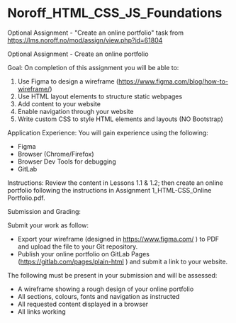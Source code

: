 # Noroff_HTML_CSS_JS_Foundations
Optional Assignment - "Create an online portfolio" task from https://lms.noroff.no/mod/assign/view.php?id=61804

Optional Assignment - Create an online portfolio

Goal: On completion of this assignment you will be able to: 
1. Use Figma to design a wireframe (https://www.figma.com/blog/how-to-wireframe/)
2. Use HTML layout elements to structure static webpages
3. Add content to your website
4. Enable navigation through your website
5. Write custom CSS to style HTML elements and layouts (NO Bootstrap)

Application Experience: You will gain experience using the following:
* Figma
* Browser (Chrome/Firefox)
* Browser Dev Tools for debugging
* GitLab

Instructions: Review the content in Lessons 1.1 & 1.2; then create an online portfolio following the instructions in Assignment 1_HTML-CSS_Online Portfolio.pdf.

Submission and Grading:

Submit your work as follow:
* Export your wireframe (designed in https://www.figma.com/ ) to PDF and upload the file to your Git repository.
* Publish your online portfolio on GitLab Pages (https://gitlab.com/pages/plain-html ) and submit a link to your website.

The following must be present in your submission and will be assessed:
* A wireframe showing a rough design of your online portfolio
* All sections, colours, fonts and navigation as instructed
* All requested content displayed in a browser
* All links working